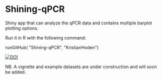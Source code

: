# Shining-qPCR
Shiny app that can analyze the qPCR data and contains multiple barplot plotting options.

Run it in R with the following command:

runGitHub( "Shining-qPCR", "KristianHoden")

<a href="https://zenodo.org/badge/latestdoi/351428022"><img src="https://zenodo.org/badge/351428022.svg" alt="DOI"></a>

NB. A vignette and example datasets are under construction and will soon be added.   
